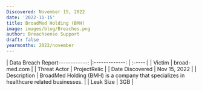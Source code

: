 ```yaml
---
Discovered: November 15, 2022
date: '2022-11-15'
title: BroadMed Holding (BMH)
image: images/blog/Breaches.png
author: Breachsense Support
draft: false
yearmonths: 2022/november
---
```


| Data Breach Report------------:     |:-------------:    | :-----:|
| Victim      | broad-med.com      | 
| Threat Actor      | ProjectRelic      | 
| Date Discovered      | Nov 15, 2022      | 
| Description      | BroadMed Holding (BMH) is a company that specializes in healthcare related businesses.      | 
| Leak Size      | 3GB      | 

